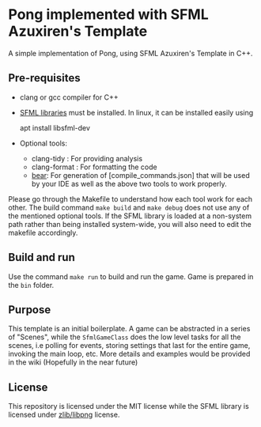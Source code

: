 # Pong implemented with SFML Azuxiren's Template

A simple implementation of Pong, using SFML Azuxiren's Template in C++.

## Pre-requisites

- clang or gcc compiler for C++
- [SFML libraries](https://www.sfml-dev.org/download/sfml/2.6.1/) must be installed. In linux, it can be installed easily using

    apt install libsfml-dev
- Optional tools:
    - clang-tidy : For providing analysis
    - clang-format : For formatting the code
    - [bear](https://github.com/rizsotto/Bear): For generation of [compile_commands.json] that will be used by your IDE as well as the above two tools to work properly.


Please go through the Makefile to understand how each tool work for each other. The build command `make build` and `make debug` does not use any of the mentioned optional tools. If the SFML library is loaded at a non-system path rather than being installed system-wide, you will also need to edit the makefile accordingly.


## Build and run

Use the command `make run` to build and run the game. Game is prepared in the `bin` folder.


## Purpose

This template is an initial boilerplate. A game can be abstracted in a series of "Scenes", while the `SfmlGameClass` does the low level tasks for all the scenes, i.e polling for events, storing settings that last for the entire game, invoking the main loop, etc. More details and examples would be provided in the wiki (Hopefully in the near future)

## License

This repository is licensed under the MIT license while the SFML library is licensed under [zlib/libpng](https://github.com/SFML/SFML/blob/master/license.md) license. 
